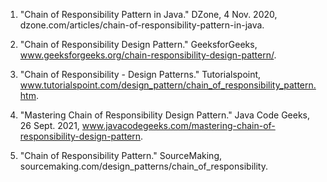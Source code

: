 

1. "Chain of Responsibility Pattern in Java." DZone, 4 Nov. 2020, dzone.com/articles/chain-of-responsibility-pattern-in-java.

2. "Chain of Responsibility Design Pattern." GeeksforGeeks, www.geeksforgeeks.org/chain-responsibility-design-pattern/.

3. "Chain of Responsibility - Design Patterns." Tutorialspoint, www.tutorialspoint.com/design_pattern/chain_of_responsibility_pattern.htm.

4. "Mastering Chain of Responsibility Design Pattern." Java Code Geeks, 26 Sept. 2021, www.javacodegeeks.com/mastering-chain-of-responsibility-design-pattern.

5. "Chain of Responsibility Pattern." SourceMaking, sourcemaking.com/design_patterns/chain_of_responsibility.